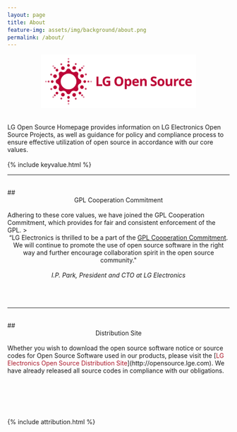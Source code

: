```yaml
---
layout: page
title: About
feature-img: assets/img/background/about.png
permalink: /about/
---
```


<p align="center"><img src="/assets/img/icons/bi.png" width="70%"/></p>
<br>
LG Open Source Homepage provides information on LG Electronics Open Source Projects, as well as guidance for policy and compliance process to ensure effective utilization of open source in accordance with our core values.
<br>
<br>
{% include keyvalue.html %}

<hr>
<br>
## <center>GPL Cooperation Commitment</center>
<br>
Adhering to these core values, we have joined the GPL Cooperation Commitment, which provides for fair and consistent enforcement of the GPL.
><center>“LG Electronics is thrilled to be a part of the <a href="https://github.com/LGE-OSS/gpl-commitment">GPL Cooperation Commitment</a>. We will continue to promote the use of open source software in the right way and further encourage collaboration spirit in the open source community."
<br>
<br><em>I.P. Park, President and CTO at LG Electronics</em></center>

<br />
<br />
<br />
<hr>
<br>
## <center>Distribution Site</center>
<br>
Whether you wish to download the open source software notice or source codes for Open Source Software used in our products, please visit the [<span style="color:#ab1628">LG Electronics Open Source Distribution Site</span>](http://opensource.lge.com). We have already released all source codes in compliance with our obligations. 
<br>
<br>
<br>
<br>
<br>
<br>

{% include attribution.html %}
<br> 
